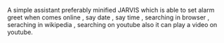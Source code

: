 A simple assistant preferably minified JARVIS which is able to set alarm greet when comes online , say date , say time , searching in browser , seraching in wikipedia , searching 
on youtube also it can play a video on youtube.
